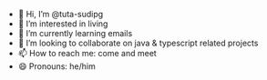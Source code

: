 - 👋 Hi, I’m @tuta-sudipg
- 👀 I’m interested in living
- 🌱 I’m currently learning emails
- 💞️ I’m looking to collaborate on java & typescript related projects
- 📫 How to reach me: come and meet
- 😄 Pronouns: he/him

<!---
tuta-sudipg/tuta-sudipg is a ✨ special ✨ repository because its `README.md` (this file) appears on your GitHub profile.
You can click the Preview link to take a look at your changes.
--->
